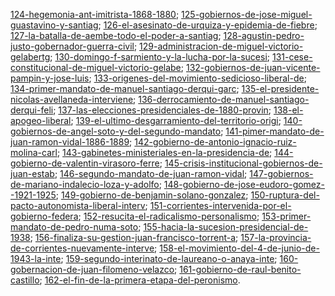 [124-hegemonia-ant-imitrista-1868-1880](124-hegemonia-ant-imitrista-1868-1880); 
[125-gobiernos-de-jose-miguel-guastavino-y-santiag](125-gobiernos-de-jose-miguel-guastavino-y-santiag); 
[126-el-asesinato-de-urquiza-y-epidemia-de-fiebre](126-el-asesinato-de-urquiza-y-epidemia-de-fiebre); 
[127-la-batalla-de-aembe-todo-el-poder-a-santiag](127-la-batalla-de-aembe-todo-el-poder-a-santiag); 
[128-agustin-pedro-justo-gobernador-guerra-civil](128-agustin-pedro-justo-gobernador-guerra-civil); 
[129-administracion-de-miguel-victorio-gelabertg](129-administracion-de-miguel-victorio-gelabertg); 
[130-domingo-f-sarmiento-y-la-lucha-por-la-sucesi](130-domingo-f-sarmiento-y-la-lucha-por-la-sucesi); 
[131-cese-constitucional-de-miguel-victorio-gelabe](131-cese-constitucional-de-miguel-victorio-gelabe); 
[132-gobiernos-de-juan-vicente-pampin-y-jose-luis](132-gobiernos-de-juan-vicente-pampin-y-jose-luis); 
[133-origenes-del-movimiento-sedicioso-liberal-de](133-origenes-del-movimiento-sedicioso-liberal-de); 
[134-primer-mandato-de-manuel-santiago-derqui-garc](134-primer-mandato-de-manuel-santiago-derqui-garc); 
[135-el-presidente-nicolas-avellaneda-interviene](135-el-presidente-nicolas-avellaneda-interviene); 
[136-derrocamiento-de-manuel-santiago-derqui-feli](136-derrocamiento-de-manuel-santiago-derqui-feli); 
[137-las-elecciones-presidenciales-de-1880-provin](137-las-elecciones-presidenciales-de-1880-provin); 
[138-el-apogeo-liberal](138-el-apogeo-liberal); 
[139-el-ultimo-desgarramiento-del-territorio-origi](139-el-ultimo-desgarramiento-del-territorio-origi); 
[140-gobiernos-de-angel-soto-y-del-segundo-mandato](140-gobiernos-de-angel-soto-y-del-segundo-mandato); 
[141-pimer-mandato-de-juan-ramon-vidal-1886-1889](141-pimer-mandato-de-juan-ramon-vidal-1886-1889); 
[142-gobierno-de-antonio-ignacio-ruiz-molina-carl](142-gobierno-de-antonio-ignacio-ruiz-molina-carl); 
[143-gabinetes-ministeriales-en-la-presidencia-de](143-gabinetes-ministeriales-en-la-presidencia-de); 
[144-gobierno-de-valentin-virasoro-ferre](144-gobierno-de-valentin-virasoro-ferre); 
[145-crisis-institucional-gobiernos-de-juan-estab](145-crisis-institucional-gobiernos-de-juan-estab); 
[146-segundo-mandato-de-juan-ramon-vidal](146-segundo-mandato-de-juan-ramon-vidal); 
[147-gobiernos-de-mariano-indalecio-loza-y-adolfo](147-gobiernos-de-mariano-indalecio-loza-y-adolfo); 
[148-gobierno-de-jose-eudoro-gomez--1921-1925](148-gobierno-de-jose-eudoro-gomez--1921-1925); 
[149-gobierno-de-benjamin-solano-gonzalez](149-gobierno-de-benjamin-solano-gonzalez); 
[150-ruptura-del-pacto-autonomista-liberal-interv](150-ruptura-del-pacto-autonomista-liberal-interv); 
[151-corrientes-intervenida-por-el-gobierno-federa](151-corrientes-intervenida-por-el-gobierno-federa); 
[152-resucita-el-radicalismo-personalismo](152-resucita-el-radicalismo-personalismo); 
[153-primer-mandato-de-pedro-numa-soto](153-primer-mandato-de-pedro-numa-soto); 
[155-hacia-la-sucesion-presidencial-de-1938](155-hacia-la-sucesion-presidencial-de-1938); 
[156-finaliza-su-gestion-juan-francisco-torrent-a](156-finaliza-su-gestion-juan-francisco-torrent-a); 
[157-la-provincia-de-corrientes-nuevamente-interve](157-la-provincia-de-corrientes-nuevamente-interve); 
[158-el-movimiento-del-4-de-junio-de-1943-la-inte](158-el-movimiento-del-4-de-junio-de-1943-la-inte); 
[159-segundo-interinato-de-laureano-o-anaya-inte](159-segundo-interinato-de-laureano-o-anaya-inte); 
[160-gobernacion-de-juan-filomeno-velazco](160-gobernacion-de-juan-filomeno-velazco); 
[161-gobierno-de-raul-benito-castillo](161-gobierno-de-raul-benito-castillo); 
[162-el-fin-de-la-primera-etapa-del-peronismo](162-el-fin-de-la-primera-etapa-del-peronismo).